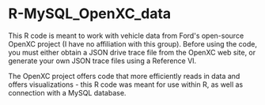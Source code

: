# R-MySQL_OpenXC_data

This R code is meant to work with vehicle data from Ford's open-source OpenXC project (I have no affiliation with this group). 
Before using the code, you must either obtain a JSON drive trace file from the OpenXC web site, or generate your own JSON trace files using a Reference VI. 

The OpenXC project offers code that more efficiently reads in data and offers visualizations - this R code was meant for use within 
R, as well as connection with a MySQL database. 

